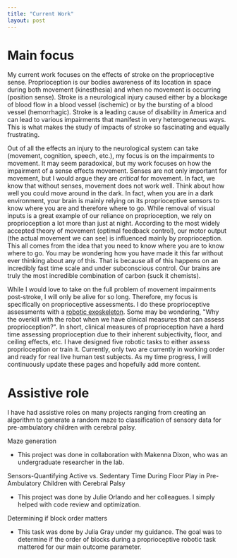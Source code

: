```yaml
---
title: "Current Work"
layout: post
---
```

# Main focus 

My current work focuses on the effects of stroke on the proprioceptive sense. Proprioception is our bodies awareness of its location in space during both movement (kinesthesia) and when no movement is occurring (position sense). Stroke is a neurological injury caused either by a blockage of blood flow in a blood vessel (ischemic) or by the bursting of a blood vessel (hemorrhagic). Stroke is a leading cause of disability in America and can lead to various impairments that manifest in very heterogeneous ways. This is what makes the study of impacts of stroke so fascinating and equally frustrating. 


Out of all the effects an injury to the neurological system can take (movement, cognition, speech, etc.), my focus is on the impairments to movement. It may seem paradoxical, but my work focuses on how the impairment of a sense effects movement. Senses are not only important for movement, but I would argue they are *critical* for movement. In fact, we know that without senses, movement does not work well. Think about how well you could move around in the dark. In fact, when you are in a dark environment, your brain is mainly relying on its proprioceptive sensors to know where you are and therefore where to go. While removal of visual inputs is a great example of our reliance on proprioception, we rely on proprioception a lot more than just at night. According to the most widely accepted theory of movement (optimal feedback control), our motor output (the actual movement we can see) is influenced mainly by proprioception. This all comes from the idea that you need to know where you are to know where to go. You may be wondering how you have made it this far without ever thinking about any of this. That is because all of this happens on an incredibly fast time scale and under subconscious control. Our brains are truly the most incredible combination of carbon (suck it chemists).  

While I would love to take on the full problem of movement impairments post-stroke, I will only be alive for so long. Therefore, my focus is specifically on proprioceptive assessments. I do these proprioceptive assessments with a [robotic exoskeleton](https://kinarm.com/kinarm-products/kinarm-exoskeleton-lab/). Some may be wondering, "Why the overkill with the robot when we have clinical measures that can assess proprioception?". In short, clinical measures of proprioception have a hard time assessing proprioception due to their inherent subjectivity, floor, and ceiling effects, etc. I have designed five robotic tasks to either assess proprioception or train it. Currently, only two are currently in working order and ready for real live human test subjects. As my time progress, I will continuously update these pages and hopefully add more content. 

# Assistive role

I have had assistive roles on many projects ranging from creating an algorithm to generate a random maze to classification of sensory data for pre-ambulatory children with cerebral palsy. 

Maze generation 
- This project was done in collaboration with Makenna Dixon, who was an undergraduate researcher in the lab. 

Sensors-Quantifying Active vs. Sedentary Time During Floor Play in Pre-Ambulatory Children with Cerebral Palsy
- This project was done by Julie Orlando and her colleagues. I simply helped with code review and optimization. 

Determining if block order matters
- This task was done by Julia Gray under my guidance. The goal was to determine if the order of blocks during a proprioceptive robotic task mattered for our main outcome parameter.


